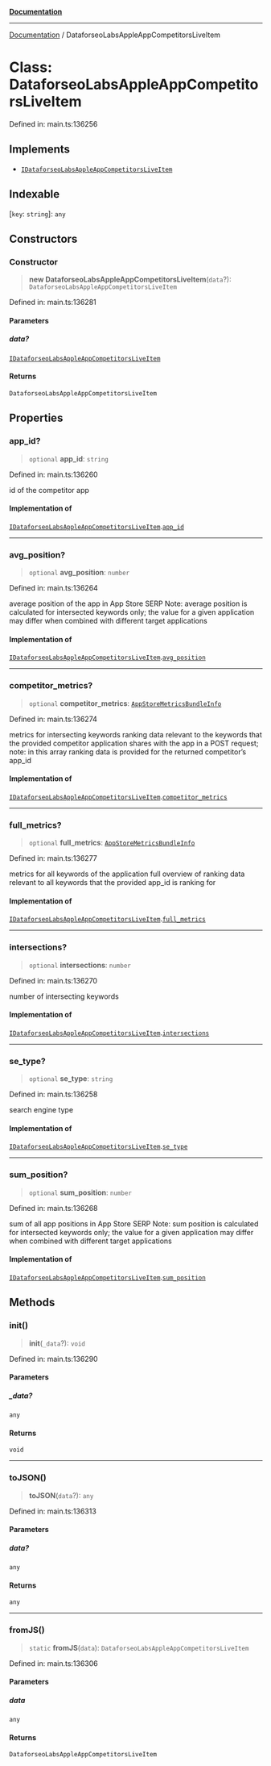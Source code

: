 [**Documentation**](../README.md)

***

[Documentation](../README.md) / DataforseoLabsAppleAppCompetitorsLiveItem

# Class: DataforseoLabsAppleAppCompetitorsLiveItem

Defined in: main.ts:136256

## Implements

- [`IDataforseoLabsAppleAppCompetitorsLiveItem`](../interfaces/IDataforseoLabsAppleAppCompetitorsLiveItem.md)

## Indexable

\[`key`: `string`\]: `any`

## Constructors

### Constructor

> **new DataforseoLabsAppleAppCompetitorsLiveItem**(`data`?): `DataforseoLabsAppleAppCompetitorsLiveItem`

Defined in: main.ts:136281

#### Parameters

##### data?

[`IDataforseoLabsAppleAppCompetitorsLiveItem`](../interfaces/IDataforseoLabsAppleAppCompetitorsLiveItem.md)

#### Returns

`DataforseoLabsAppleAppCompetitorsLiveItem`

## Properties

### app\_id?

> `optional` **app\_id**: `string`

Defined in: main.ts:136260

id of the competitor app

#### Implementation of

[`IDataforseoLabsAppleAppCompetitorsLiveItem`](../interfaces/IDataforseoLabsAppleAppCompetitorsLiveItem.md).[`app_id`](../interfaces/IDataforseoLabsAppleAppCompetitorsLiveItem.md#app_id)

***

### avg\_position?

> `optional` **avg\_position**: `number`

Defined in: main.ts:136264

average position of the app in App Store SERP
Note: average position is calculated for intersected keywords only;
the value for a given application may differ when combined with different target applications

#### Implementation of

[`IDataforseoLabsAppleAppCompetitorsLiveItem`](../interfaces/IDataforseoLabsAppleAppCompetitorsLiveItem.md).[`avg_position`](../interfaces/IDataforseoLabsAppleAppCompetitorsLiveItem.md#avg_position)

***

### competitor\_metrics?

> `optional` **competitor\_metrics**: [`AppStoreMetricsBundleInfo`](AppStoreMetricsBundleInfo.md)

Defined in: main.ts:136274

metrics for intersecting keywords
ranking data relevant to the keywords that the provided competitor application shares with the app in a POST request;
note: in this array ranking data is provided for the returned competitor’s app_id

#### Implementation of

[`IDataforseoLabsAppleAppCompetitorsLiveItem`](../interfaces/IDataforseoLabsAppleAppCompetitorsLiveItem.md).[`competitor_metrics`](../interfaces/IDataforseoLabsAppleAppCompetitorsLiveItem.md#competitor_metrics)

***

### full\_metrics?

> `optional` **full\_metrics**: [`AppStoreMetricsBundleInfo`](AppStoreMetricsBundleInfo.md)

Defined in: main.ts:136277

metrics for all keywords of the application
full overview of ranking data relevant to all keywords that the provided app_id is ranking for

#### Implementation of

[`IDataforseoLabsAppleAppCompetitorsLiveItem`](../interfaces/IDataforseoLabsAppleAppCompetitorsLiveItem.md).[`full_metrics`](../interfaces/IDataforseoLabsAppleAppCompetitorsLiveItem.md#full_metrics)

***

### intersections?

> `optional` **intersections**: `number`

Defined in: main.ts:136270

number of intersecting keywords

#### Implementation of

[`IDataforseoLabsAppleAppCompetitorsLiveItem`](../interfaces/IDataforseoLabsAppleAppCompetitorsLiveItem.md).[`intersections`](../interfaces/IDataforseoLabsAppleAppCompetitorsLiveItem.md#intersections)

***

### se\_type?

> `optional` **se\_type**: `string`

Defined in: main.ts:136258

search engine type

#### Implementation of

[`IDataforseoLabsAppleAppCompetitorsLiveItem`](../interfaces/IDataforseoLabsAppleAppCompetitorsLiveItem.md).[`se_type`](../interfaces/IDataforseoLabsAppleAppCompetitorsLiveItem.md#se_type)

***

### sum\_position?

> `optional` **sum\_position**: `number`

Defined in: main.ts:136268

sum of all app positions in App Store SERP
Note: sum position is calculated for intersected keywords only;
the value for a given application may differ when combined with different target applications

#### Implementation of

[`IDataforseoLabsAppleAppCompetitorsLiveItem`](../interfaces/IDataforseoLabsAppleAppCompetitorsLiveItem.md).[`sum_position`](../interfaces/IDataforseoLabsAppleAppCompetitorsLiveItem.md#sum_position)

## Methods

### init()

> **init**(`_data`?): `void`

Defined in: main.ts:136290

#### Parameters

##### \_data?

`any`

#### Returns

`void`

***

### toJSON()

> **toJSON**(`data`?): `any`

Defined in: main.ts:136313

#### Parameters

##### data?

`any`

#### Returns

`any`

***

### fromJS()

> `static` **fromJS**(`data`): `DataforseoLabsAppleAppCompetitorsLiveItem`

Defined in: main.ts:136306

#### Parameters

##### data

`any`

#### Returns

`DataforseoLabsAppleAppCompetitorsLiveItem`
